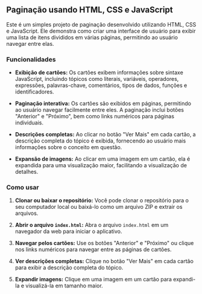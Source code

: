 ## Paginação usando HTML, CSS e JavaScript

Este é um simples projeto de paginação desenvolvido utilizando HTML, CSS e JavaScript. Ele demonstra como criar uma interface de usuário para exibir uma lista de itens divididos em várias páginas, permitindo ao usuário navegar entre elas.

### Funcionalidades

- **Exibição de cartões:** Os cartões exibem informações sobre sintaxe JavaScript, incluindo tópicos como literais, variáveis, operadores, expressões, palavras-chave, comentários, tipos de dados, funções e identificadores.
  
- **Paginação interativa:** Os cartões são exibidos em páginas, permitindo ao usuário navegar facilmente entre eles. A paginação inclui botões "Anterior" e "Próximo", bem como links numéricos para páginas individuais.
  
- **Descrições completas:** Ao clicar no botão "Ver Mais" em cada cartão, a descrição completa do tópico é exibida, fornecendo ao usuário mais informações sobre o conceito em questão.
  
- **Expansão de imagens:** Ao clicar em uma imagem em um cartão, ela é expandida para uma visualização maior, facilitando a visualização de detalhes.

### Como usar

1. **Clonar ou baixar o repositório:** Você pode clonar o repositório para o seu computador local ou baixá-lo como um arquivo ZIP e extrair os arquivos.
  
2. **Abrir o arquivo `index.html`:** Abra o arquivo `index.html` em um navegador da web para iniciar o aplicativo.
  
3. **Navegar pelos cartões:** Use os botões "Anterior" e "Próximo" ou clique nos links numéricos para navegar entre as páginas de cartões.
  
4. **Ver descrições completas:** Clique no botão "Ver Mais" em cada cartão para exibir a descrição completa do tópico.
  
5. **Expandir imagens:** Clique em uma imagem em um cartão para expandi-la e visualizá-la em tamanho maior.
